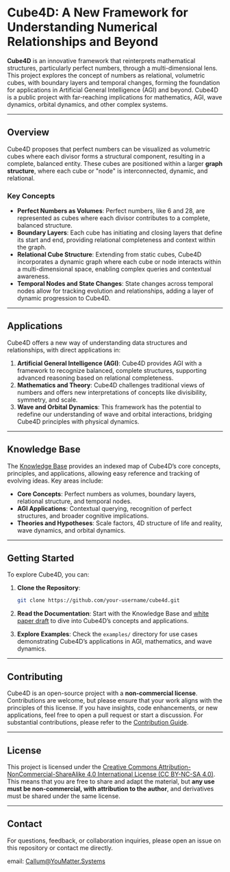 # Cube4D: A New Framework for Understanding Numerical Relationships and Beyond

**Cube4D** is an innovative framework that reinterprets mathematical structures, particularly perfect numbers, through a multi-dimensional lens. This project explores the concept of numbers as relational, volumetric cubes, with boundary layers and temporal changes, forming the foundation for applications in Artificial General Intelligence (AGI) and beyond. Cube4D is a public project with far-reaching implications for mathematics, AGI, wave dynamics, orbital dynamics, and other complex systems.

---

## Overview

Cube4D proposes that perfect numbers can be visualized as volumetric cubes where each divisor forms a structural component, resulting in a complete, balanced entity. These cubes are positioned within a larger **graph structure**, where each cube or "node" is interconnected, dynamic, and relational.

### Key Concepts

- **Perfect Numbers as Volumes**: Perfect numbers, like 6 and 28, are represented as cubes where each divisor contributes to a complete, balanced structure.
- **Boundary Layers**: Each cube has initiating and closing layers that define its start and end, providing relational completeness and context within the graph.
- **Relational Cube Structure**: Extending from static cubes, Cube4D incorporates a dynamic graph where each cube or node interacts within a multi-dimensional space, enabling complex queries and contextual awareness.
- **Temporal Nodes and State Changes**: State changes across temporal nodes allow for tracking evolution and relationships, adding a layer of dynamic progression to Cube4D.

---

## Applications

Cube4D offers a new way of understanding data structures and relationships, with direct applications in:

1. **Artificial General Intelligence (AGI)**: Cube4D provides AGI with a framework to recognize balanced, complete structures, supporting advanced reasoning based on relational completeness.
2. **Mathematics and Theory**: Cube4D challenges traditional views of numbers and offers new interpretations of concepts like divisibility, symmetry, and scale.
3. **Wave and Orbital Dynamics**: This framework has the potential to redefine our understanding of wave and orbital interactions, bridging Cube4D principles with physical dynamics.

---

## Knowledge Base

The [Knowledge Base](./docs/knowledge_base.md) provides an indexed map of Cube4D’s core concepts, principles, and applications, allowing easy reference and tracking of evolving ideas. Key areas include:

- **Core Concepts**: Perfect numbers as volumes, boundary layers, relational structure, and temporal nodes.
- **AGI Applications**: Contextual querying, recognition of perfect structures, and broader cognitive implications.
- **Theories and Hypotheses**: Scale factors, 4D structure of life and reality, wave dynamics, and orbital dynamics.

---

## Getting Started

To explore Cube4D, you can:

1. **Clone the Repository**:
   ```bash
   git clone https://github.com/your-username/cube4d.git
   ```

2. **Read the Documentation**: Start with the Knowledge Base and [white paper draft](./docs/white_paper.md) to dive into Cube4D’s concepts and applications.

3. **Explore Examples**: Check the `examples/` directory for use cases demonstrating Cube4D’s applications in AGI, mathematics, and wave dynamics.

---

## Contributing

Cube4D is an open-source project with a **non-commercial license**. Contributions are welcome, but please ensure that your work aligns with the principles of this license. If you have insights, code enhancements, or new applications, feel free to open a pull request or start a discussion. For substantial contributions, please refer to the [Contribution Guide](./CONTRIBUTING.md).

---

## License

This project is licensed under the [Creative Commons Attribution-NonCommercial-ShareAlike 4.0 International License (CC BY-NC-SA 4.0)](https://creativecommons.org/licenses/by-nc-sa/4.0/). This means that you are free to share and adapt the material, but **any use must be non-commercial, with attribution to the author**, and derivatives must be shared under the same license.

---

## Contact

For questions, feedback, or collaboration inquiries, please open an issue on this repository or contact me directly. 

email: Callum@YouMatter.Systems
